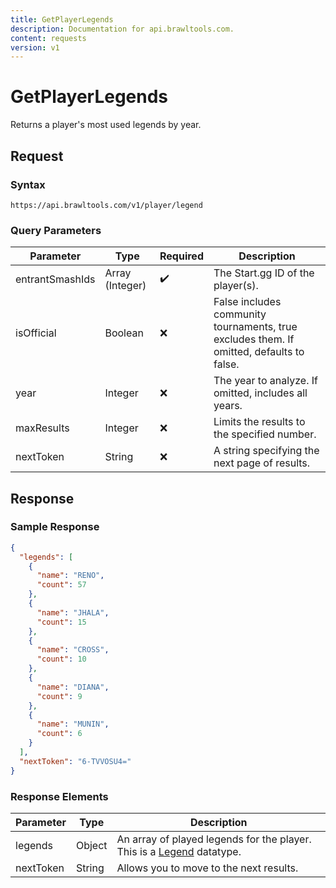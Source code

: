 ```yaml
---
title: GetPlayerLegends
description: Documentation for api.brawltools.com.
content: requests
version: v1
---
```


# GetPlayerLegends

Returns a player's most used legends by year.

## Request

### Syntax

```url
https://api.brawltools.com/v1/player/legend
```

### Query Parameters

| Parameter       | Type            | Required | Description                                                  |
| --------------- | --------------- | -------- | ------------------------------------------------------------ |
| entrantSmashIds | Array (Integer) | ✔️        | The Start.gg ID of the player(s).                            |
| isOfficial      | Boolean         | ❌        | False includes community tournaments, true excludes them. If omitted, defaults to false. |
| year            | Integer         | ❌        | The year to analyze. If omitted, includes all years.         |
| maxResults      | Integer         | ❌        | Limits the results to the specified number.                  |
| nextToken       | String          | ❌        | A string specifying the next page of results.                |

## Response

### Sample Response

```json
{
  "legends": [
    {
      "name": "RENO",
      "count": 57
    },
    {
      "name": "JHALA",
      "count": 15
    },
    {
      "name": "CROSS",
      "count": 10
    },
    {
      "name": "DIANA",
      "count": 9
    },
    {
      "name": "MUNIN",
      "count": 6
    }
  ],
  "nextToken": "6-TVVOSU4="
}
```

### Response Elements

| Parameter | Type   | Description                                                  |
| --------- | ------ | ------------------------------------------------------------ |
| legends   | Object | An array of played legends for the player. This is a <a href="../../datatypes/legend">Legend</a> datatype. |
| nextToken | String | Allows you to move to the next results.                      |
